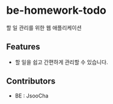 # be-homework-todo
할 일 관리를 위한 웹 애플리케이션

## Features
- 할 일을 쉽고 간편하게 관리할 수 있습니다.

## Contributors
- BE : JsooCha
